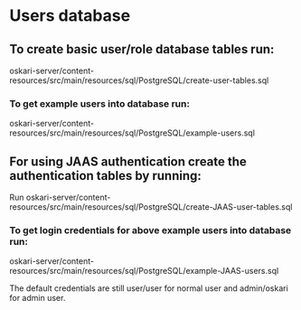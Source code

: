 # Users database

## To create basic user/role database tables run:

oskari-server/content-resources/src/main/resources/sql/PostgreSQL/create-user-tables.sql

### To get example users into database run:

oskari-server/content-resources/src/main/resources/sql/PostgreSQL/example-users.sql

## For using JAAS authentication create the authentication tables by running:

Run oskari-server/content-resources/src/main/resources/sql/PostgreSQL/create-JAAS-user-tables.sql

### To get login credentials for above example users into database run:

oskari-server/content-resources/src/main/resources/sql/PostgreSQL/example-JAAS-users.sql

The default credentials are still user/user for normal user and admin/oskari for admin user.